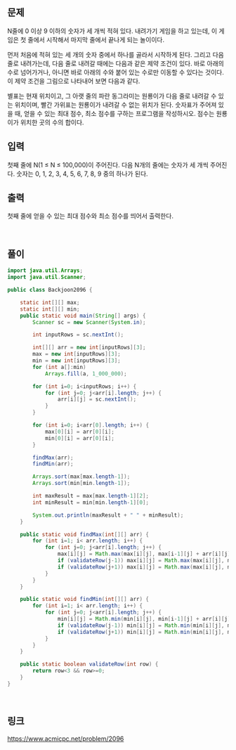## 문제
N줄에 0 이상 9 이하의 숫자가 세 개씩 적혀 있다. 내려가기 게임을 하고 있는데, 이 게임은 첫 줄에서 시작해서 마지막 줄에서 끝나게 되는 놀이이다.

먼저 처음에 적혀 있는 세 개의 숫자 중에서 하나를 골라서 시작하게 된다. 그리고 다음 줄로 내려가는데, 다음 줄로 내려갈 때에는 다음과 같은 제약 조건이 있다. 바로 아래의 수로 넘어가거나, 아니면 바로 아래의 수와 붙어 있는 수로만 이동할 수 있다는 것이다. 이 제약 조건을 그림으로 나타내어 보면 다음과 같다.

별표는 현재 위치이고, 그 아랫 줄의 파란 동그라미는 원룡이가 다음 줄로 내려갈 수 있는 위치이며, 빨간 가위표는 원룡이가 내려갈 수 없는 위치가 된다. 숫자표가 주어져 있을 때, 얻을 수 있는 최대 점수, 최소 점수를 구하는 프로그램을 작성하시오. 점수는 원룡이가 위치한 곳의 수의 합이다.

## 입력
첫째 줄에 N(1 ≤ N ≤ 100,000)이 주어진다. 다음 N개의 줄에는 숫자가 세 개씩 주어진다. 숫자는 0, 1, 2, 3, 4, 5, 6, 7, 8, 9 중의 하나가 된다.

## 출력
첫째 줄에 얻을 수 있는 최대 점수와 최소 점수를 띄어서 출력한다.

<br>

## 풀이
```java
import java.util.Arrays;
import java.util.Scanner;

public class Backjoon2096 {

	static int[][] max;
	static int[][] min;
	public static void main(String[] args) {
		Scanner sc = new Scanner(System.in);

		int inputRows = sc.nextInt();

		int[][] arr = new int[inputRows][3];
		max = new int[inputRows][3];
		min = new int[inputRows][3];
		for (int a[]:min)
			Arrays.fill(a, 1_000_000);

		for (int i=0; i<inputRows; i++) {
			for (int j=0; j<arr[i].length; j++) {
				arr[i][j] = sc.nextInt();
			}
		}

		for (int i=0; i<arr[0].length; i++) {
			max[0][i] = arr[0][i];
			min[0][i] = arr[0][i];
		}

		findMax(arr);
		findMin(arr);

		Arrays.sort(max[max.length-1]);
		Arrays.sort(min[min.length-1]);

		int maxResult = max[max.length-1][2];
		int minResult = min[min.length-1][0];

		System.out.println(maxResult + " " + minResult);
	}

	public static void findMax(int[][] arr) {
		for (int i=1; i< arr.length; i++) {
			for (int j=0; j<arr[i].length; j++) {
				max[i][j] = Math.max(max[i][j], max[i-1][j] + arr[i][j]);
				if (validateRow(j-1)) max[i][j] = Math.max(max[i][j], max[i-1][j-1] + arr[i][j]);
				if (validateRow(j+1)) max[i][j] = Math.max(max[i][j], max[i-1][j+1] + arr[i][j]);
			}
		}
	}

	public static void findMin(int[][] arr) {
		for (int i=1; i< arr.length; i++) {
			for (int j=0; j<arr[i].length; j++) {
				min[i][j] = Math.min(min[i][j], min[i-1][j] + arr[i][j]);
				if (validateRow(j-1)) min[i][j] = Math.min(min[i][j], min[i-1][j-1] + arr[i][j]);
				if (validateRow(j+1)) min[i][j] = Math.min(min[i][j], min[i-1][j+1] + arr[i][j]);
			}
		}
	}

	public static boolean validateRow(int row) {
		return row<3 && row>=0;
	}
}
```

<br>

## 링크
https://www.acmicpc.net/problem/2096
